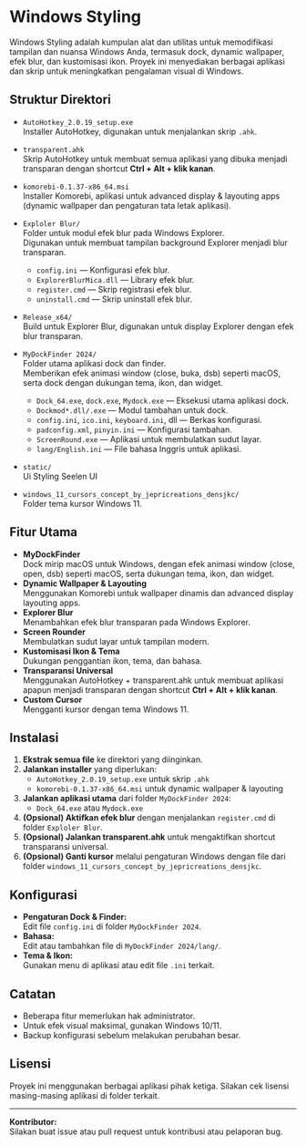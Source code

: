 # Windows Styling

Windows Styling adalah kumpulan alat dan utilitas untuk memodifikasi tampilan dan nuansa Windows Anda, termasuk dock, dynamic wallpaper, efek blur, dan kustomisasi ikon. Proyek ini menyediakan berbagai aplikasi dan skrip untuk meningkatkan pengalaman visual di Windows.

## Struktur Direktori

- `AutoHotkey_2.0.19_setup.exe`  
  Installer AutoHotkey, digunakan untuk menjalankan skrip `.ahk`.

- `transparent.ahk`  
  Skrip AutoHotkey untuk membuat semua aplikasi yang dibuka menjadi transparan dengan shortcut **Ctrl + Alt + klik kanan**.

- `komorebi-0.1.37-x86_64.msi`  
  Installer Komorebi, aplikasi untuk advanced display & layouting apps (dynamic wallpaper dan pengaturan tata letak aplikasi).

- `Exploler Blur/`  
  Folder untuk modul efek blur pada Windows Explorer.  
  Digunakan untuk membuat tampilan background Explorer menjadi blur transparan.

  - `config.ini` — Konfigurasi efek blur.
  - `ExplorerBlurMica.dll` — Library efek blur.
  - `register.cmd` — Skrip registrasi efek blur.
  - `uninstall.cmd` — Skrip uninstall efek blur.

- `Release_x64/`  
  Build untuk Explorer Blur, digunakan untuk display Explorer dengan efek blur transparan.

- `MyDockFinder 2024/`  
  Folder utama aplikasi dock dan finder.  
  Memberikan efek animasi window (close, buka, dsb) seperti macOS, serta dock dengan dukungan tema, ikon, dan widget.

  - `Dock_64.exe`, `dock.exe`, `Mydock.exe` — Eksekusi utama aplikasi dock.
  - `Dockmod*.dll/.exe` — Modul tambahan untuk dock.
  - `config.ini`, `ico.ini`, `keyboard.ini`, dll — Berkas konfigurasi.
  - `padconfig.xml`, `pinyin.ini` — Konfigurasi tambahan.
  - `ScreenRound.exe` — Aplikasi untuk membulatkan sudut layar.
  - `lang/English.ini` — File bahasa Inggris untuk aplikasi.

- `static/`  
  Ui Styling Seelen UI

- `windows_11_cursors_concept_by_jepricreations_densjkc/`  
  Folder tema kursor Windows 11.

## Fitur Utama

- **MyDockFinder**  
  Dock mirip macOS untuk Windows, dengan efek animasi window (close, open, dsb) seperti macOS, serta dukungan tema, ikon, dan widget.
- **Dynamic Wallpaper & Layouting**  
  Menggunakan Komorebi untuk wallpaper dinamis dan advanced display layouting apps.
- **Explorer Blur**  
  Menambahkan efek blur transparan pada Windows Explorer.
- **Screen Rounder**  
  Membulatkan sudut layar untuk tampilan modern.
- **Kustomisasi Ikon & Tema**  
  Dukungan penggantian ikon, tema, dan bahasa.
- **Transparansi Universal**  
  Menggunakan AutoHotkey + transparent.ahk untuk membuat aplikasi apapun menjadi transparan dengan shortcut **Ctrl + Alt + klik kanan**.
- **Custom Cursor**  
  Mengganti kursor dengan tema Windows 11.

## Instalasi

1. **Ekstrak semua file** ke direktori yang diinginkan.
2. **Jalankan installer** yang diperlukan:
   - `AutoHotkey_2.0.19_setup.exe` untuk skrip `.ahk`
   - `komorebi-0.1.37-x86_64.msi` untuk dynamic wallpaper & layouting
3. **Jalankan aplikasi utama** dari folder `MyDockFinder 2024`:
   - `Dock_64.exe` atau `Mydock.exe`
4. **(Opsional) Aktifkan efek blur** dengan menjalankan `register.cmd` di folder `Exploler Blur`.
5. **(Opsional) Jalankan transparent.ahk** untuk mengaktifkan shortcut transparansi universal.
6. **(Opsional) Ganti kursor** melalui pengaturan Windows dengan file dari folder `windows_11_cursors_concept_by_jepricreations_densjkc`.

## Konfigurasi

- **Pengaturan Dock & Finder:**  
  Edit file `config.ini` di folder `MyDockFinder 2024`.
- **Bahasa:**  
  Edit atau tambahkan file di `MyDockFinder 2024/lang/`.
- **Tema & Ikon:**  
  Gunakan menu di aplikasi atau edit file `.ini` terkait.

## Catatan

- Beberapa fitur memerlukan hak administrator.
- Untuk efek visual maksimal, gunakan Windows 10/11.
- Backup konfigurasi sebelum melakukan perubahan besar.

## Lisensi

Proyek ini menggunakan berbagai aplikasi pihak ketiga. Silakan cek lisensi masing-masing aplikasi di folder terkait.

---

**Kontributor:**  
Silakan buat issue atau pull request untuk kontribusi atau pelaporan bug.
